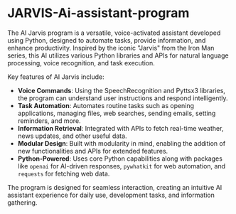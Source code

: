 ﻿# JARVIS-Ai-assistant-program
 
The AI Jarvis program is a versatile, voice-activated assistant developed using Python, designed to automate tasks, provide information, and enhance productivity. Inspired by the iconic "Jarvis" from the Iron Man series, this AI utilizes various Python libraries and APIs for natural language processing, voice recognition, and task execution.

Key features of AI Jarvis include:

- **Voice Commands**: Using the SpeechRecognition and Pyttsx3 libraries, the program can understand user instructions and respond intelligently.
- **Task Automation**: Automates routine tasks such as opening applications, managing files, web searches, sending emails, setting reminders, and more.
- **Information Retrieval**: Integrated with APIs to fetch real-time weather, news updates, and other useful data.
- **Modular Design**: Built with modularity in mind, enabling the addition of new functionalities and APIs for extended features.
- **Python-Powered**: Uses core Python capabilities along with packages like `openai` for AI-driven responses, `pywhatkit` for web automation, and `requests` for fetching web data.

The program is designed for seamless interaction, creating an intuitive AI assistant experience for daily use, development tasks, and information gathering.
